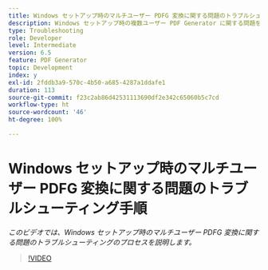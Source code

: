 ```yaml
---
title: Windows セットアップ時のマルチユーザー PDFG 変換に関する問題のトラブルシューティング手順
description: Windows セットアップ時の複数ユーザー PDF Generator に関する問題をトラブルシューティングします。
type: Troubleshooting
role: Developer
level: Intermediate
version: 6.5
feature: PDF Generator
topic: Development
index: y
exl-id: 2fddb3a9-570c-4b50-a685-4287a1ddafe1
duration: 113
source-git-commit: f23c2ab86d42531113690df2e342c65060b5c7cd
workflow-type: ht
source-wordcount: '46'
ht-degree: 100%

---
```


# Windows セットアップ時のマルチユーザー PDFG 変換に関する問題のトラブルシューティング手順

*このビデオでは、Windows セットアップ時のマルチユーザー PDFG 変換に関する問題のトラブルシューティングのプロセスを説明します。*

>[!VIDEO](https://video.tv.adobe.com/v/335550?quality=12&learn=on)
